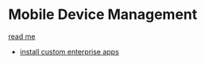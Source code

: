 # Mobile Device Management

[read me](https://developer.apple.com/library/content/documentation/Miscellaneous/Reference/MobileDeviceManagementProtocolRef/1-Introduction/Introduction.html#//apple_ref/doc/uid/TP40017387-CH1-SW1)

* [install custom enterprise apps](https://support.apple.com/en-us/HT204460)
